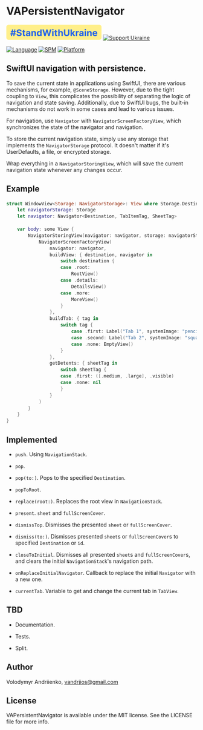 # VAPersistentNavigator


[![StandWithUkraine](https://raw.githubusercontent.com/vshymanskyy/StandWithUkraine/main/badges/StandWithUkraine.svg)](https://github.com/vshymanskyy/StandWithUkraine/blob/main/docs/README.md)
[![Support Ukraine](https://img.shields.io/badge/Support-Ukraine-FFD500?style=flat&labelColor=005BBB)](https://opensource.fb.com/support-ukraine)


[![Language](https://img.shields.io/badge/language-Swift%205.10-orangered.svg?style=flat)](https://www.swift.org)
[![SPM](https://img.shields.io/badge/SPM-compatible-limegreen.svg?style=flat)](https://github.com/apple/swift-package-manager)
[![Platform](https://img.shields.io/badge/platform-iOS%20%7C%20watchOS%20%7C%20tvOS%20%7C%20macOS%20%7C%20macCatalyst-lightgray.svg?style=flat)](https://developer.apple.com/discover)


## SwiftUI navigation with persistence.


To save the current state in applications using SwiftUI, there are various mechanisms, for example, `@SceneStorage`. However, due to the tight coupling to `View`, this complicates the possibility of separating the logic of navigation and state saving. Additionally, due to SwiftUI bugs, the built-in mechanisms do not work in some cases and lead to various issues.

For navigation, use `Navigator` with `NavigatorScreenFactoryView`, which synchronizes the state of the navigator and navigation.

To store the current navigation state, simply use any storage that implements the `NavigatorStorage` protocol. It doesn't matter if it's UserDefaults, a file, or encrypted storage. 

Wrap everything in a `NavigatorStoringView`, which will save the current navigation state whenever any changes occur.


## Example


```swift
struct WindowView<Storage: NavigatorStorage>: View where Storage.Destination == Destination, Storage.TabItemTag == TabItemTag, Storage.SheetTag == SheetTag {
    let navigatorStorage: Storage
    let navigator: Navigator<Destination, TabItemTag, SheetTag>

    var body: some View {
        NavigatorStoringView(navigator: navigator, storage: navigatorStorage, scheduler: DispatchQueue.main) {
            NavigatorScreenFactoryView(
                navigator: navigator, 
                buildView: { destination, navigator in
                    switch destination {
                    case .root:
                        RootView()
                    case .details:
                        DetailsView()
                    case .more:
                        MoreView()
                    }
                },
                buildTab: { tag in
                    switch tag {
                        case .first: Label("Tab 1", systemImage: "pencil.circle")
                        case .second: Label("Tab 2", systemImage: "square.and.pencil.circle")
                        case .none: EmptyView()
                    }
                },
                getDetents: { sheetTag in
                    switch sheetTag {
                    case .first: ([.medium, .large], .visible)
                    case .none: nil
                    }
                }
            )
        }
    }
}
```


## Implemented


- `push`. Using `NavigationStack`.

- `pop`.

- `pop(to:)`. Pops to the specified `Destination`.

- `popToRoot`.

- `replace(root:)`. Replaces the root view in `NavigationStack`.

- `present`. `sheet` and `fullScreenCover`.

- `dismissTop`. Dismisses the presented `sheet` or `fullScreenCover`.

- `dismiss(to:)`. Dismisses presented `sheet`s or `fullScreenCover`s to specified `Destination` or `id`.

- `closeToInitial`. Dismisses all presented `sheet`s and `fullScreenCover`s, and clears the initial `NavigationStack`'s navigation path.

- `onReplaceInitialNavigator`. Callback to replace the initial `Navigator` with a new one.

- `currentTab`. Variable to get and change the current tab in `TabView`.


## TBD


- Documentation.

- Tests.

- Split.


## Author


Volodymyr Andriienko, vandrjios@gmail.com


## License


VAPersistentNavigator is available under the MIT license. See the LICENSE file for more info.
